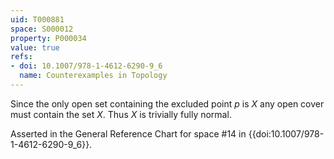 ```yaml
---
uid: T000881
space: S000012
property: P000034
value: true
refs:
- doi: 10.1007/978-1-4612-6290-9_6
  name: Counterexamples in Topology
---
```


Since the only open set containing the excluded point $p$ is $X$ any open cover must contain the set $X$. Thus $X$ is trivially fully normal.

Asserted in the General Reference Chart for space #14 in
{{doi:10.1007/978-1-4612-6290-9_6}}.
